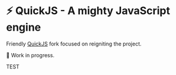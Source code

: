 # ⚡️ QuickJS - A mighty JavaScript engine

Friendly [QuickJS](https://bellard.org/quickjs) fork focused on reigniting the project.

🚧 Work in progress.

TEST
